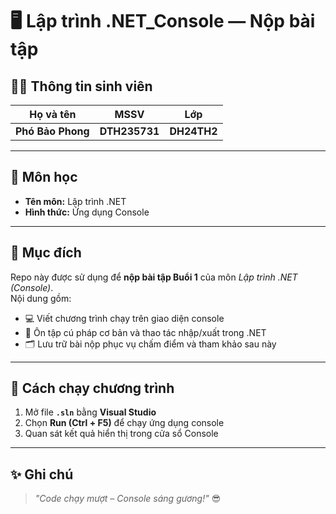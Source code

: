 # 🖥️ Lập trình .NET_Console — Nộp bài tập

## 👨‍🎓 Thông tin sinh viên
| Họ và tên | MSSV | Lớp |
|------------|--------|-------|
| **Phó Bảo Phong** | **DTH235731** | **DH24TH2** |

---

## 📘 Môn học
- **Tên môn:** Lập trình .NET  
- **Hình thức:** Ứng dụng Console  

---

## 🎯 Mục đích
Repo này được sử dụng để **nộp bài tập Buổi 1** của môn *Lập trình .NET (Console)*.  
Nội dung gồm:
- 💻 Viết chương trình chạy trên giao diện console  
- 🧠 Ôn tập cú pháp cơ bản và thao tác nhập/xuất trong .NET  
- 🗂️ Lưu trữ bài nộp phục vụ chấm điểm và tham khảo sau này  

---

## 🚀 Cách chạy chương trình
1. Mở file **`.sln`** bằng **Visual Studio**  
2. Chọn **Run (Ctrl + F5)** để chạy ứng dụng console  
3. Quan sát kết quả hiển thị trong cửa sổ Console  

---

## ✨ Ghi chú
> *"Code chạy mượt – Console sáng gương!"* 😎  
